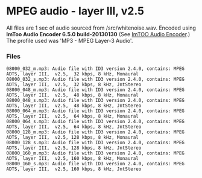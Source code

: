 MPEG audio - layer III, v2.5
============================

All files are 1 sec of audio sourced from /src/whitenoise.wav. Encoded using **ImToo Audio Encoder
6.5.0 build-20130130** (See [ImTOO Audio Encoder](http://www.imtoo.com/audio-encoder.html).) The
profile used was 'MP3 - MPEG Layer-3 Audio'.


### Files

```
08000_032_m.mp3: Audio file with ID3 version 2.4.0, contains: MPEG ADTS, layer III,  v2.5,  32 kbps, 8 kHz, Monaural
08000_032_s.mp3: Audio file with ID3 version 2.4.0, contains: MPEG ADTS, layer III,  v2.5,  32 kbps, 8 kHz, JntStereo
08000_048_m.mp3: Audio file with ID3 version 2.4.0, contains: MPEG ADTS, layer III,  v2.5,  48 kbps, 8 kHz, Monaural
08000_048_s.mp3: Audio file with ID3 version 2.4.0, contains: MPEG ADTS, layer III,  v2.5,  48 kbps, 8 kHz, JntStereo
08000_064_m.mp3: Audio file with ID3 version 2.4.0, contains: MPEG ADTS, layer III,  v2.5,  64 kbps, 8 kHz, Monaural
08000_064_s.mp3: Audio file with ID3 version 2.4.0, contains: MPEG ADTS, layer III,  v2.5,  64 kbps, 8 kHz, JntStereo
08000_128_m.mp3: Audio file with ID3 version 2.4.0, contains: MPEG ADTS, layer III,  v2.5, 128 kbps, 8 kHz, Monaural
08000_128_s.mp3: Audio file with ID3 version 2.4.0, contains: MPEG ADTS, layer III,  v2.5, 128 kbps, 8 kHz, JntStereo
08000_160_m.mp3: Audio file with ID3 version 2.4.0, contains: MPEG ADTS, layer III,  v2.5, 160 kbps, 8 kHz, Monaural
08000_160_s.mp3: Audio file with ID3 version 2.4.0, contains: MPEG ADTS, layer III,  v2.5, 160 kbps, 8 kHz, JntStereo
```
